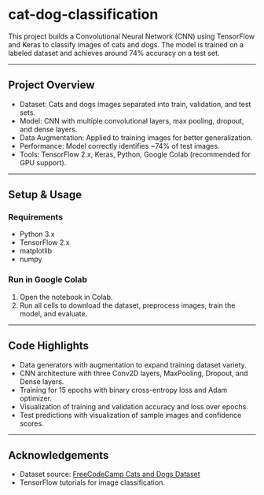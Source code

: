 # cat-dog-classification

This project builds a Convolutional Neural Network (CNN) using TensorFlow and Keras to classify images of cats and dogs. The model is trained on a labeled dataset and achieves around 74% accuracy on a test set.

---

## Project Overview

- Dataset: Cats and dogs images separated into train, validation, and test sets.
- Model: CNN with multiple convolutional layers, max pooling, dropout, and dense layers.
- Data Augmentation: Applied to training images for better generalization.
- Performance: Model correctly identifies ~74% of test images.
- Tools: TensorFlow 2.x, Keras, Python, Google Colab (recommended for GPU support).

---

## Setup & Usage

### Requirements
- Python 3.x
- TensorFlow 2.x
- matplotlib
- numpy

### Run in Google Colab 
1. Open the notebook in Colab.
2. Run all cells to download the dataset, preprocess images, train the model, and evaluate.

---

## Code Highlights

- Data generators with augmentation to expand training dataset variety.
- CNN architecture with three Conv2D layers, MaxPooling, Dropout, and Dense layers.
- Training for 15 epochs with binary cross-entropy loss and Adam optimizer.
- Visualization of training and validation accuracy and loss over epochs.
- Test predictions with visualization of sample images and confidence scores.

---

## Acknowledgements

- Dataset source: [FreeCodeCamp Cats and Dogs Dataset](https://cdn.freecodecamp.org/project-data/cats-and-dogs/cats_and_dogs.zip)
- TensorFlow tutorials for image classification.


